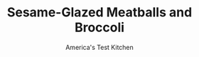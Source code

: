---
layout: ../../layouts/MarkdownPostLayout.astro
title: Sesame-Glazed Meatballs and Broccoli
author: America's Test Kitchen
pubDate: 2023-03-15
description: "This spin on beef and broccoli swaps out the steak for flavor-packed meatballs."
image_url: https://res.cloudinary.com/hksqkdlah/image/upload/ar_1:1,c_fill,dpr_2.0,f_auto,fl_lossy.progressive.strip_profile,g_faces:auto,q_auto:low,w_344/SFS_SesameGlazedMeatballsBroccoli_023_hrcbk6
tags: ["Main Courses","Vegetables","Beef","Weeknight"]
calories: 2397
protein: 43
carbohydrates: 25
fats: 36
fiber: 1
ingredients: ["1½ pounds 90 percent lean, ground beef","1 cup, panko bread crumbs","2 , large eggs, lightly beaten","4 , scallions, white parts minced, green parts sliced thin on bias","2 tablespoons, chili-garlic sauce","2 tablespoons, toasted sesame oil, divided","1½ teaspoons, table salt, divided","1 pound, broccoli florets, cut into 2-inch pieces","2 tablespoons, vegetable oil","¼ cup, hoisin sauce, plus extra for serving","1½ tablespoons, sesame seeds, toasted"]
serves: 4
time: "1 hour"
instructions: ["Adjust oven rack 8 inches from broiler element and heat oven to 400 degrees. Spray rimmed baking sheet with vegetable oil spray. Mix beef, panko, eggs, scallion whites, chili-garlic sauce, 1 tablespoon sesame oil, and 1¼ teaspoons salt in bowl until well combined. Form mixture into sixteen 2-inch meatballs and arrange on half of prepared sheet.","Toss broccoli, vegetable oil, remaining 1 tablespoon sesame oil, and remaining ¼ teaspoon salt together in bowl. Arrange broccoli on other half of sheet. Roast until meatballs register 160 degrees and broccoli is crisp-tender, about 20 minutes.","Remove sheet from oven and heat broiler. Combine hoisin and sesame seeds in bowl. Brush hoisin mixture over meatballs. Broil until glaze is bubbling and tops of broccoli are browned, about 3 minutes, rotating sheet halfway through broiling. Sprinkle with scallion greens and serve with extra hoisin."]
nutrition: ["1014 mg Potassium, K","468 mg Phosphorus, P","161 mg Calcium, Ca","6 mg Iron, Fe","83 mg Magnesium, Mg","854 mg Sodium, Na","9 mg Zinc, Zn","36 g Total lipid (fat)","9 mg Niacin","16 g Fatty acids, total monounsaturated","6 g Fatty acids, total polyunsaturated","108 mg Vitamin C, total ascorbic acid","204 mg Cholesterol","9 g Fatty acids, total saturated","1 g Fiber, total dietary","114 µg Folate, food","5 g Sugars, total","18 µg Vitamin K (phylloquinone)","256 g Water","25 g Carbohydrate, by difference","114 µg Folate, DFE","43 g Protein","2 mg Vitamin E (alpha-tocopherol)","3 µg Vitamin B-12","222 µg Vitamin A, RAE","599 kcal Energy","2397 calories"]
notes: "Serve with white rice."
---